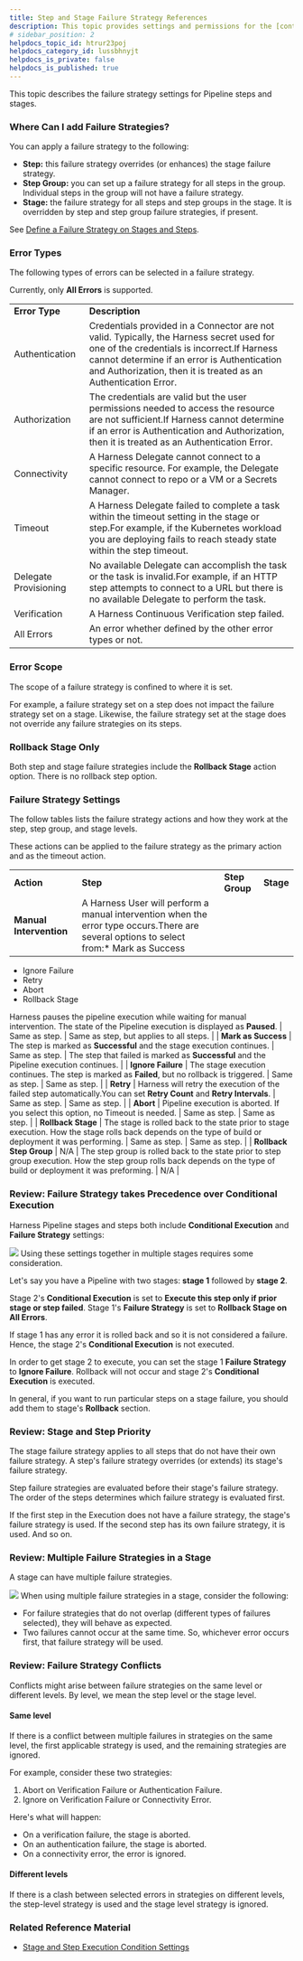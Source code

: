 ```yaml
---
title: Step and Stage Failure Strategy References
description: This topic provides settings and permissions for the [context]. In this topic --  [Name of Entity] [Setting label name]. [Setting label name]. [Setting label name].. Related Reference Material. [Name of…
# sidebar_position: 2
helpdocs_topic_id: htrur23poj
helpdocs_category_id: lussbhnyjt
helpdocs_is_private: false
helpdocs_is_published: true
---
```


This topic describes the failure strategy settings for Pipeline steps and stages.


### Where Can I add Failure Strategies?

You can apply a failure strategy to the following:

* **Step:** this failure strategy overrides (or enhances) the stage failure strategy.
* **Step Group:** you can set up a failure strategy for all steps in the group. Individual steps in the group will not have a failure strategy.
* **Stage:** the failure strategy for all steps and step groups in the stage. It is overridden by step and step group failure strategies, if present.

See [Define a Failure Strategy on Stages and Steps](../define-a-failure-strategy-on-stages-and-steps.md).

### Error Types

The following types of errors can be selected in a failure strategy.

Currently, only **All Errors** is supported.

|  |  |
| --- | --- |
| **Error Type** | **Description** |
| Authentication | Credentials provided in a Connector are not valid. Typically, the Harness secret used for one of the credentials is incorrect.If Harness cannot determine if an error is Authentication and Authorization, then it is treated as an Authentication Error. |
| Authorization | The credentials are valid but the user permissions needed to access the resource are not sufficient.If Harness cannot determine if an error is Authentication and Authorization, then it is treated as an Authentication Error. |
| Connectivity | A Harness Delegate cannot connect to a specific resource. For example, the Delegate cannot connect to repo or a VM or a Secrets Manager. |
| Timeout | A Harness Delegate failed to complete a task within the timeout setting in the stage or step.For example, if the Kubernetes workload you are deploying fails to reach steady state within the step timeout. |
| Delegate Provisioning | No available Delegate can accomplish the task or the task is invalid.For example, if an HTTP step attempts to connect to a URL but there is no available Delegate to perform the task. |
| Verification | A Harness Continuous Verification step failed. |
| All Errors | An error whether defined by the other error types or not. |

### Error Scope

The scope of a failure strategy is confined to where it is set.

For example, a failure strategy set on a step does not impact the failure strategy set on a stage. Likewise, the failure strategy set at the stage does not override any failure strategies on its steps.

### Rollback Stage Only

Both step and stage failure strategies include the **Rollback Stage** action option. There is no rollback step option.

### Failure Strategy Settings

The follow tables lists the failure strategy actions and how they work at the step, step group, and stage levels.

These actions can be applied to the failure strategy as the primary action and as the timeout action.



|  |  |  |  |
| --- | --- | --- | --- |
| **Action** | **Step** | **Step Group** | **Stage** |
| **Manual Intervention** | A Harness User will perform a manual intervention when the error type occurs.There are several options to select from:* Mark as Success
* Ignore Failure
* Retry
* Abort
* Rollback Stage

Harness pauses the pipeline execution while waiting for manual intervention. The state of the Pipeline execution is displayed as **Paused**. | Same as step. | Same as step, but applies to all steps. |
| **Mark as Success** | The step is marked as **Successful** and the stage execution continues. | Same as step. | The step that failed is marked as **Successful** and the Pipeline execution continues. |
| **Ignore Failure** | The stage execution continues. The step is marked as **Failed**, but no rollback is triggered. | Same as step. | Same as step. |
| **Retry** | Harness will retry the execution of the failed step automatically.You can set **Retry Count** and **Retry Intervals**. | Same as step. | Same as step. |
| **Abort** | Pipeline execution is aborted. If you select this option, no Timeout is needed. | Same as step. | Same as step. |
| **Rollback Stage** | The stage is rolled back to the state prior to stage execution. How the stage rolls back depends on the type of build or deployment it was performing. | Same as step. | Same as step. |
| **Rollback Step Group** | N/A | The step group is rolled back to the state prior to step group execution. How the step group rolls back depends on the type of build or deployment it was preforming. | N/A |

### Review: Failure Strategy takes Precedence over Conditional Execution

Harness Pipeline stages and steps both include **Conditional Execution** and **Failure Strategy** settings:

![](./static/step-failure-strategy-settings-07.png)
Using these settings together in multiple stages requires some consideration.

Let's say you have a Pipeline with two stages: **stage 1** followed by **stage 2**. 

Stage 2's **Conditional Execution** is set to **Execute this step only if prior stage or step failed**. Stage 1's **Failure Strategy** is set to **Rollback Stage on All Errors**.

If stage 1 has any error it is rolled back and so it is not considered a failure. Hence, the stage 2's **Conditional Execution** is not executed.

In order to get stage 2 to execute, you can set the stage 1 **Failure Strategy** to **Ignore Failure**. Rollback will not occur and stage 2's **Conditional Execution** is executed.

In general, if you want to run particular steps on a stage failure, you should add them to stage's **Rollback** section.

### Review: Stage and Step Priority

The stage failure strategy applies to all steps that do not have their own failure strategy. A step's failure strategy overrides (or extends) its stage's failure strategy.

Step failure strategies are evaluated before their stage's failure strategy. The order of the steps determines which failure strategy is evaluated first.

If the first step in the Execution does not have a failure strategy, the stage's failure strategy is used. If the second step has its own failure strategy, it is used. And so on.

### Review: Multiple Failure Strategies in a Stage

A stage can have multiple failure strategies.

![](./static/step-failure-strategy-settings-08.png)
When using multiple failure strategies in a stage, consider the following:

* For failure strategies that do not overlap (different types of failures selected), they will behave as expected.
* Two failures cannot occur at the same time. So, whichever error occurs first, that failure strategy will be used.

### Review: Failure Strategy Conflicts

Conflicts might arise between failure strategies on the same level or different levels. By level, we mean the step level or the stage level.

#### Same level

If there is a conflict between multiple failures in strategies on the same level, the first applicable strategy is used, and the remaining strategies are ignored.

For example, consider these two strategies:

1. Abort on Verification Failure or Authentication Failure.
2. Ignore on Verification Failure or Connectivity Error.

Here's what will happen:

* On a verification failure, the stage is aborted.
* On an authentication failure, the stage is aborted.
* On a connectivity error, the error is ignored.

#### Different levels

If there is a clash between selected errors in strategies on different levels, the step-level strategy is used and the stage level strategy is ignored.

### Related Reference Material

* [Stage and Step Execution Condition Settings](step-skip-condition-settings.md)

